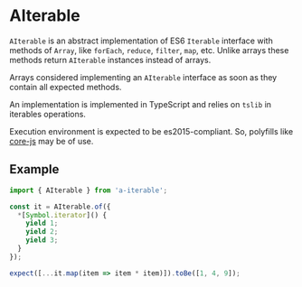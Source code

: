 AIterable
=========

`AIterable` is an abstract implementation of ES6 `Iterable` interface with methods of `Array`, like `forEach`, `reduce`,
`filter`, `map`, etc. Unlike arrays these methods return `AIterable` instances instead of arrays.

Arrays considered implementing an `AIterable` interface as soon as they contain all expected methods.

An implementation is implemented in TypeScript and relies on `tslib` in iterables operations.

Execution environment is expected to be es2015-compliant. So, polyfills like [core-js] may be of use. 

[core-js]: https://www.npmjs.com/package/core-js


Example
-------

```TypeScript
import { AIterable } from 'a-iterable';

const it = AIterable.of({
  *[Symbol.iterator]() {
    yield 1;
    yield 2;
    yield 3;
  }
});

expect([...it.map(item => item * item)]).toBe([1, 4, 9]);

```
